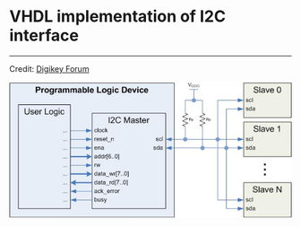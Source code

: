 # VHDL implementation of I2C interface
***
Credit: [Digikey Forum](https://forum.digikey.com/t/i2c-master-vhdl/12797)

![I/O](Img/1.jpeg)
